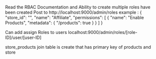 


Read the RBAC Documentation and
Ability to create multiple roles have been created 
Post to http://localhost:9000/admin/roles
example : {
  "store_id": "<Store ID>",
  "name": "Affiliate",
  "permissions": [
    {
      "name": "Enable Products",
      "metadata": {
          "/products": true
      }
    }
  ]
}

Can add assign Roles to users
localhost:9000/admin/roles/[role-ID]/user/[user-ID]


store_products join table is create that has primary key of products and store

